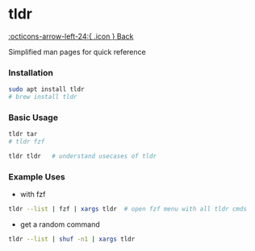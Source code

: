 # tldr

 [:octicons-arrow-left-24:{ .icon } Back](index.md)

Simplified man pages for quick reference

### Installation

````bash
sudo apt install tldr
# brew install tldr
````

### Basic Usage

````bash
tldr tar
# tldr fzf
````

````bash
tldr tldr	# understand usecases of tldr
````

### Example Uses

* with fzf

````bash
tldr --list | fzf | xargs tldr  # open fzf menu with all tldr cmds
````

* get a random command

````bash
tldr --list | shuf -n1 | xargs tldr  
````